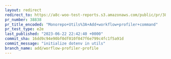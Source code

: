 ```yaml
---
layout: redirect
redirect_to: https://a8c-woo-test-reports.s3.amazonaws.com/public/pr/38838/e2e/index.html
pr_number: 38838
pr_title_encoded: "Monorepo+Utils%3A+Add+workflow+profiler+command"
pr_test_type: e2e
last_published: "2023-06-22 22:42:40 +0000"
commit_sha: 16dd9c94e90bf0df010f047f6e799c4fc1f5a91d
commit_message: "initialize dotenv in utils"
branch_name: add/worflow-profiler-profile
---
```

